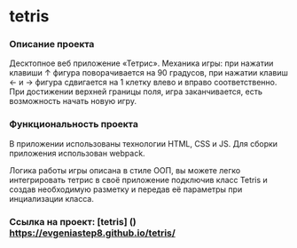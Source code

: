 # **tetris**

### Описание проекта
Десктопное веб приложение  «Тетрис». Механика игры: при нажатии клавиши ↑ фигура поворачивается на 90 градусов, при нажатии клавиш ← и → фигура сдвигается на 1 клетку влево и вправо соответственно. При достижении верхней границы поля, игра заканчивается, есть возможность начать новую игру. 

### Функциональность проекта
В приложении использованы технологии HTML, CSS и JS. Для сборки приложения использован webpack.

Логика работы игры описана в стиле ООП, вы можете легко интегрировать тетрис в своё приложение подключив класс Tetris и создав необходимую разметку и передав её параметры при инциализации класса.

### Ссылка на проект: [tetris] () https://evgeniastep8.github.io/tetris/